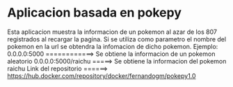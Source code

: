 Aplicacion basada en pokepy
====================================
Esta aplicacion muestra la informacion de un pokemon al azar de los 807 registrados al recargar la pagina.
Si se utiliza como parametro el nombre del pokemon en la url se obtendra la infomacion de dicho pokemon.
Ejemplo:
  0.0.0.0:5000 ============> Se obtiene la informacion de un pokemon aleatorio
  0.0.0.0:5000/raichu =====> Se obtiene la informacion del pokemon raichu
Link del repositorio ======> https://hub.docker.com/repository/docker/fernandogm/pokepy1.0
